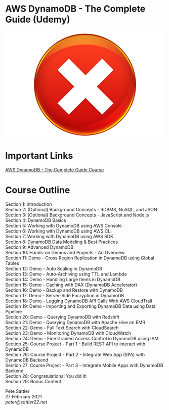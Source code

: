 # AWS DynamoDB - The Complete Guide (Udemy)
![Udemy Certificate](https://github.com/peter-sattler/complete-aws-dynamodb-udemy/blob/main/images/certificate.jpg)

# Important Links

[AWS DynamoDB - The Complete Guide Course](https://www.udemy.com/course/dynamodb/)  

# Course Outline

Section 1: Introduction  
Section 2: (Optional) Background Concepts - RDBMS, NoSQL, and JSON  
Section 3: (Optional) Background Concepts - JavaScript and Node.js  
Section 4: DynamoDB Basics  
Section 5: Working with DynamoDB using AWS Console  
Section 6: Working with DynamoDB using AWS CLI  
Section 7: Working with DynamoDB using AWS SDK  
Section 8: DynamoDB Data Modeling & Best Practices  
Section 9: Advanced DynamoDB  
Section 10: Hands-on Demos and Projects - An Overview  
Section 11: Demo - Cross Region Replication in DynamoDB using Global Tables  
Section 12: Demo - Auto Scaling in DynamoDB  
Section 13: Demo - Auto-Archiving using TTL and Lambda  
Section 14: Demo - Handling Large Items in DynamoDB  
Section 15: Demo - Caching with DAX (DynamoDB Accelerator)  
Section 16: Demo - Backup and Restore with DynamoDB  
Section 17: Demo - Server-Side Encryption in DynamoDB  
Section 18: Demo - Logging DynamoDB API Calls With AWS CloudTrail  
Section 19: Demo - Importing and Exporting DynamoDB Data using Data Pipeline  
Section 20: Demo - Querying DynamoDB with Redshift  
Section 21: Demo - Querying DynamoDB with Apache Hive on EMR  
Section 22: Demo - Full Text Search with CloudSearch  
Section 23: Demo - Monitoring DynamoDB with CloudWatch  
Section 24: Demo - Fine Grained Access Control in DynamoDB using IAM  
Section 25: Course Project - Part 1 - Build REST API to interact with DynamoDB  
Section 26: Course Project - Part 2 - Integrate Web App (SPA) with DynamoDB Backend  
Section 27: Course Project - Part 3 - Integrate Mobile Apps with DynamoDB Backend  
Section 28: Congratulations! You did it!  
Section 29: Bonus Content  

Pete Sattler  
27 February 2021  
_peter@sattler22.net_ 

